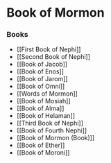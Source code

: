 # Book of Mormon
### Books
- [[First Book of Nephi]]
- [[Second Book of Nephi]]
- [[Book of Jacob]]
- [[Book of Enos]]
- [[Book of Jarom]]
- [[Book of Omni]]
- [[Words of Mormon]]
- [[Book of Mosiah]]
- [[Book of Alma]]
- [[Book of Helaman]]
- [[Third Book of Nephi]]
- [[Book of Fourth Nephi]]
- [[Book of Mormon (Book)]]
- [[Book of Ether]]
- [[Book of Moroni]]
